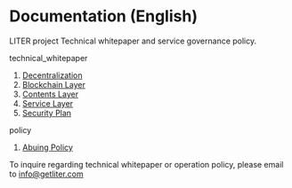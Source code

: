 # Documentation (English)

LITER project Technical whitepaper and service governance policy.

technical_whitepaper
1. [Decentralization](https://github.com/LiterDev/doc/blob/master/english/technical_whitepaper/decentralized_en.md)
2. [Blockchain Layer](https://github.com/LiterDev/doc/blob/master/english/technical_whitepaper/blockchainlayer_en.md)
3. [Contents Layer](https://github.com/LiterDev/doc/blob/master/english/technical_whitepaper/contentslayer_en.md)
4. [Service Layer](https://github.com/LiterDev/doc/blob/master/english/technical_whitepaper/servicelayer_en.md)
5. [Security Plan](https://github.com/LiterDev/doc/blob/master/english/technical_whitepaper/securityplan_en.md)

policy
1. [Abuing Policy](https://github.com/LiterDev/doc/blob/master/english/policy/abusing_en.md)

To inquire regarding technical whitepaper or operation policy, please email to info@getliter.com
